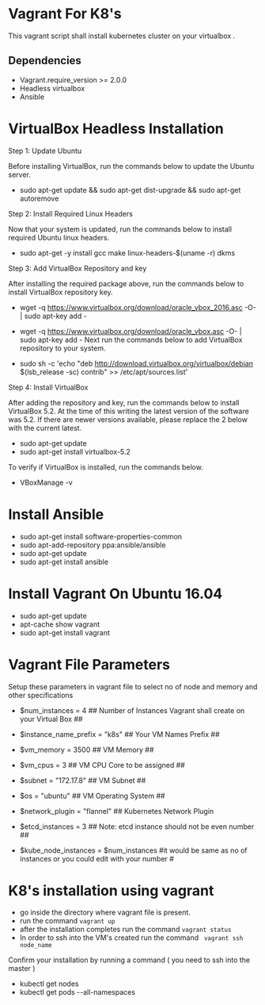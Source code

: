 # Vagrant For K8's

This vagrant script shall install kubernetes cluster on your virtualbox .
## Dependencies
  - Vagrant.require_version >= 2.0.0
  - Headless virtualbox
  - Ansible

# VirtualBox Headless Installation

Step 1: Update Ubuntu

Before installing VirtualBox, run the commands below to update the Ubuntu server.   

 - sudo apt-get update && sudo apt-get dist-upgrade && sudo apt-get autoremove


Step 2: Install Required Linux Headers

Now that your system is updated, run the commands below to install required Ubuntu linux headers.

 - sudo apt-get -y install gcc make linux-headers-$(uname -r) dkms

Step 3: Add VirtualBox Repository and key

After installing the required package above, run the commands below to install VirtualBox repository key.

 - wget -q https://www.virtualbox.org/download/oracle_vbox_2016.asc -O- | sudo apt-key add -
 - wget -q https://www.virtualbox.org/download/oracle_vbox.asc -O- | sudo apt-key add -
 Next run the commands below to add VirtualBox repository to your system.

 - sudo sh -c 'echo "deb   http://download.virtualbox.org/virtualbox/debian $(lsb_release -sc) contrib" >> /etc/apt/sources.list'

Step 4: Install VirtualBox

After adding the repository and key, run the commands below to install VirtualBox 5.2. At the time of this writing the latest version of the software was 5.2. If there are newer versions available, please replace the 2 below with the current latest.

 - sudo apt-get update
 - sudo apt-get install virtualbox-5.2

To verify if VirtualBox is installed, run the commands below.

 - VBoxManage -v

# Install Ansible

 - sudo apt-get install software-properties-common
 - sudo apt-add-repository ppa:ansible/ansible
 - sudo apt-get update
 - sudo apt-get install ansible

# Install Vagrant On Ubuntu 16.04

 - sudo apt-get update
 - apt-cache show vagrant
 - sudo apt-get install vagrant

# Vagrant File Parameters

Setup these parameters in vagrant file to select no of node and memory and other specifications  

 - $num_instances = 4 ## Number of Instances Vagrant shall create on your Virtual Box ##

 - $instance_name_prefix = "k8s" ## Your VM Names Prefix ##

 - $vm_memory = 3500 ## VM Memory ##

 - $vm_cpus = 3 ## VM CPU Core to be assigned ##

 - $subnet = "172.17.8" ## VM Subnet ##

 - $os = "ubuntu" ## VM Operating System ##

 - $network_plugin = "flannel" ## Kubernetes Network Plugin

 - $etcd_instances = 3 ## Note: etcd instance should not be even number ##

 - $kube_node_instances = $num_instances #it would be same as no of instances or you could edit with your number #

# K8's installation using vagrant

 - go inside the  directory where vagrant file is present.
 - run the command ```vagrant up```
 - after the installation completes run the command ``` vagrant status ```
 - In order to ssh into the VM's created run the command ``` vagrant ssh node_name```

Confirm your installation by running a command ( you need to ssh into the master )
- kubectl get nodes
- kubectl get pods --all-namespaces
